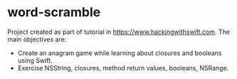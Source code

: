 # word-scramble

Project created as part of tutorial in https://www.hackingwithswift.com.
The main objectives are:

 - Create an anagram game while learning about closures and booleans using Swift.
 - Exercise NSString, closures, method return values, booleans, NSRange.

